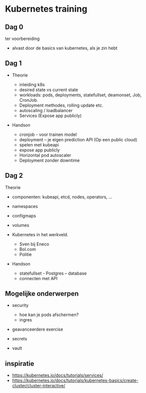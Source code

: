 # Kubernetes training


## Dag 0
ter voorbereiding
* alvast door de basics van kubernetes, als je zin hebt


## Dag 1

* Theorie
  * inleiding k8s
  * desired state vs current state
  * workloads: pods, deployments, statefullset, deamonset, Job, CronJob.
  * Deployment methodes, rolling update etc.
  * autoscaling / loadbalancer
  * Services (Expose app publicly)

* Handson
  * cronjob - voor trainen model
  * deployment – je eigen prediction API (Op een public cloud)
  * spelen met kubeapi
  * expose app publicly
  * Horizontal pod autoscaler
  * Deployment zonder downtime

## Dag 2

Theorie
* componenten: kubeapi, etcd, nodes, operators, ...
* namespaces
* configmaps
* volumes
* Kubernetes in het werkveld.
  * Sven bij Eneco
  * Bol.com
  * Politie


* Handson
    * statefullset - Postgres – database
    * connecten met API





## Mogelijke onderwerpen
* security
  * hoe kan je pods afschermen?
  * ingres

* geavanceerdere exercise
* secrets
* vault

## inspiratie
- https://kubernetes.io/docs/tutorials/services/
- https://kubernetes.io/docs/tutorials/kubernetes-basics/create-cluster/cluster-interactive/
